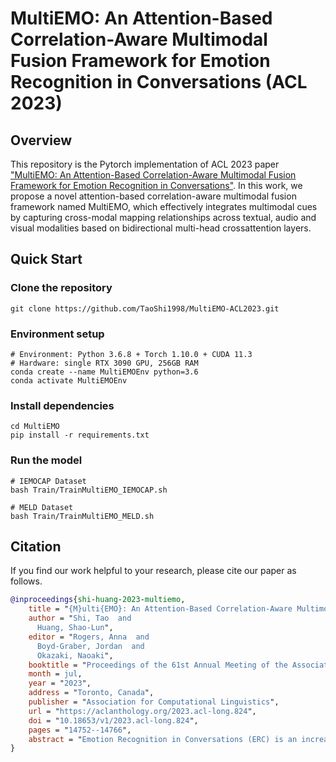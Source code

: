 # MultiEMO: An Attention-Based Correlation-Aware Multimodal Fusion Framework for Emotion Recognition in Conversations (ACL 2023)

## Overview
This repository is the Pytorch implementation of ACL 2023 paper ["MultiEMO: An Attention-Based Correlation-Aware Multimodal Fusion Framework for Emotion Recognition in Conversations"](https://aclanthology.org/2023.acl-long.824.pdf). In this work, we propose a novel attention-based correlation-aware multimodal fusion framework named MultiEMO,
which effectively integrates multimodal cues by capturing cross-modal mapping relationships across textual, audio and visual modalities based on bidirectional multi-head crossattention layers.

## Quick Start
### Clone the repository
```
git clone https://github.com/TaoShi1998/MultiEMO-ACL2023.git
```
### Environment setup
```
# Environment: Python 3.6.8 + Torch 1.10.0 + CUDA 11.3
# Hardware: single RTX 3090 GPU, 256GB RAM
conda create --name MultiEMOEnv python=3.6
conda activate MultiEMOEnv
```
### Install dependencies
```
cd MultiEMO
pip install -r requirements.txt
```
### Run the model
```
# IEMOCAP Dataset
bash Train/TrainMultiEMO_IEMOCAP.sh

# MELD Dataset
bash Train/TrainMultiEMO_MELD.sh
```

## Citation
If you find our work helpful to your research, please cite our paper as follows.
```bibtex
@inproceedings{shi-huang-2023-multiemo,
    title = "{M}ulti{EMO}: An Attention-Based Correlation-Aware Multimodal Fusion Framework for Emotion Recognition in Conversations",
    author = "Shi, Tao  and
      Huang, Shao-Lun",
    editor = "Rogers, Anna  and
      Boyd-Graber, Jordan  and
      Okazaki, Naoaki",
    booktitle = "Proceedings of the 61st Annual Meeting of the Association for Computational Linguistics (Volume 1: Long Papers)",
    month = jul,
    year = "2023",
    address = "Toronto, Canada",
    publisher = "Association for Computational Linguistics",
    url = "https://aclanthology.org/2023.acl-long.824",
    doi = "10.18653/v1/2023.acl-long.824",
    pages = "14752--14766",
    abstract = "Emotion Recognition in Conversations (ERC) is an increasingly popular task in the Natural Language Processing community, which seeks to achieve accurate emotion classifications of utterances expressed by speakers during a conversation. Most existing approaches focus on modeling speaker and contextual information based on the textual modality, while the complementarity of multimodal information has not been well leveraged, few current methods have sufficiently captured the complex correlations and mapping relationships across different modalities. Furthermore, existing state-of-the-art ERC models have difficulty classifying minority and semantically similar emotion categories. To address these challenges, we propose a novel attention-based correlation-aware multimodal fusion framework named MultiEMO, which effectively integrates multimodal cues by capturing cross-modal mapping relationships across textual, audio and visual modalities based on bidirectional multi-head cross-attention layers. The difficulty of recognizing minority and semantically hard-to-distinguish emotion classes is alleviated by our proposed Sample-Weighted Focal Contrastive (SWFC) loss. Extensive experiments on two benchmark ERC datasets demonstrate that our MultiEMO framework consistently outperforms existing state-of-the-art approaches in all emotion categories on both datasets, the improvements in minority and semantically similar emotions are especially significant.",
}
```
